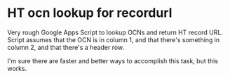 # HT ocn lookup for recordurl
 Very rough Google Apps Script to lookup OCNs and return HT record URL. Script assumes that the OCN is in column 1, and that there's something in column 2, and that there's a header row.

 I'm sure there are faster and better ways to accomplish this task, but this works.
